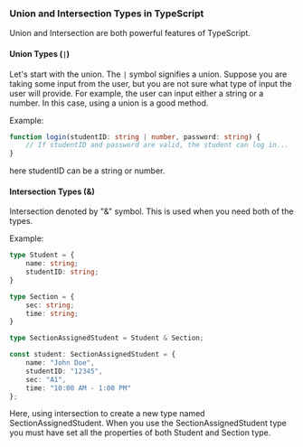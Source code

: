 ### Union and Intersection Types in TypeScript

Union and Intersection are both powerful features of TypeScript. 

#### Union Types (`|`)

Let's start with the union. The `|` symbol signifies a union. Suppose you are taking some input from the user, but you are not sure what type of input the user will provide. For example, the user can input either a string or a number. In this case, using a union is a good method.

Example:

```typescript
function login(studentID: string | number, password: string) {
    // If studentID and password are valid, the student can log in...
}
```

here studentID can be a string or number.

#### Intersection Types (&)

Intersection denoted by "&" symbol. This is used when you need both of the types. 


Example:

```typescript
type Student = {
    name: string;
    studentID: string;
}

type Section = {
    sec: string;
    time: string;
}

type SectionAssignedStudent = Student & Section;

const student: SectionAssignedStudent = {
    name: "John Doe",
    studentID: "12345",
    sec: "A1",
    time: "10:00 AM - 1:00 PM"
};
```

Here, using intersection to create a new type named SectionAssignedStudent. When you use the SectionAssignedStudent type you must have set all the properties of both Student and Section type.
